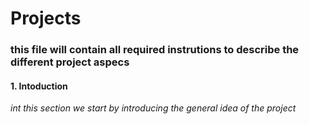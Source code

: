# Projects
### this file will contain all required instrutions to describe the different project aspecs

#### 1. Intoduction

*int this section we start by introducing the general idea of the project*
